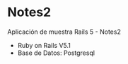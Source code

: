 # Notes2

Aplicación de muestra Rails 5 - Notes2

* Ruby on Rails V5.1
* Base de Datos: Postgresql

